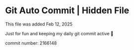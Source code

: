 # Git Auto Commit | Hidden File

This file was added Feb 12, 2025

Just for fun and keeping my daily git commit active 🤪

commit number: 2166148

